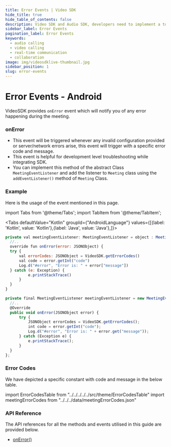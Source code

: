 ```yaml
---
title: Error Events | Video SDK
hide_title: true
hide_table_of_contents: false
description: Video SDK and Audio SDK, developers need to implement a token server. This requires efforts on both the front-end and backend.
sidebar_label: Error Events
pagination_label: Error Events
keywords:
  - audio calling
  - video calling
  - real-time communication
  - collaboration
image: img/videosdklive-thumbnail.jpg
sidebar_position: 1
slug: error-events
---
```


# Error Events - Android

VideoSDK provides `onError` event which will notify you of any error happening during the meeting.

### onError

- This event will be triggered whenever any invalid configuration provided or server/network errors arise, this event will trigger with a specific error code and message.
- This event is helpful for development level troubleshooting while integrating SDK.
- You can implement this method of the abstract Class `MeetingEventListener` and add the listener to `Meeting` class using the `addEventListener()` method of `Meeting` Class.

### Example

Here is the usage of the event mentioned in this page.

import Tabs from '@theme/Tabs';
import TabItem from '@theme/TabItem';

<Tabs
defaultValue="Kotlin"
groupId={"AndroidLanguage"}
values={[{label: 'Kotlin', value: 'Kotlin'},{label: 'Java', value: 'Java'},]}>

<TabItem value="Kotlin">

```js
private val meetingEventListener: MeetingEventListener = object : MeetingEventListener() {
  //..
  override fun onError(error: JSONObject) {
  try {
      val errorCodes: JSONObject = VideoSDK.getErrorCodes()
      val code = error.getInt("code")
      Log.d("#error", "Error is: " + error["message"])
  } catch (e: Exception) {
          e.printStackTrace()
      }
  }
}
```

</TabItem>

<TabItem value="Java">

```js
private final MeetingEventListener meetingEventListener = new MeetingEventListener() {
  //..
  @Override
  public void onError(JSONObject error) {
      try {
          JSONObject errorCodes = VideoSDK.getErrorCodes();
          int code = error.getInt("code");
          Log.d("#error", "Error is: " + error.get("message"));
      } catch (Exception e) {
          e.printStackTrace();
      }
  }
};
```

</TabItem>

</Tabs>

### Error Codes

We have depicted a specific constant with code and message in the below table.

import ErrorCodesTable from "../../../../../src/theme/ErrorCodesTable"
import meetingErrorCodes from "../../../data/meetingErrorCodes.json"

<ErrorCodesTable errorCodes={meetingErrorCodes} />

### API Reference

The API references for all the methods and events utilised in this guide are provided below.

- [onError()](/android/api/sdk-reference/error-codes)

